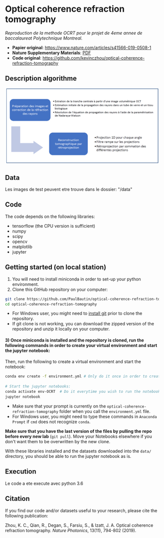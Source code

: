 # Optical coherence refraction tomography

*Reproduction de la methode OCRT pour le projet de 4eme annee de baccalaureat Polytechnique Montreal.*
* **Papier original**: https://www.nature.com/articles/s41566-019-0508-1
* **Nature Supplementary Materials**: [PDF](https://static-content.springer.com/esm/art%3A10.1038%2Fs41566-019-0508-1/MediaObjects/41566_2019_508_MOESM1_ESM.pdf)
* **Code original**: https://github.com/kevinczhou/optical-coherence-refraction-tomography

## Description algorithme
![alt text](description_algorithme.PNG)

## Data
Les images de test peuvent etre trouve dans le dossier: "/data"
## Code
The code depends on the following libraries:
- tensorflow (the CPU version is sufficient)
- numpy
- scipy
- opencv
- matplotlib
- jupyter

## Getting started (on local station)
1) You will need to install miniconda in order to set-up your python environment.
2) Clone this GitHub repository on your computer:
```bash
git clone https://github.com/PaulBautin/optical-coherence-refraction-tomography.git
cd optical-coherence-refraction-tomography
```
- For Windows user, you might need to [install git](https://git-scm.com/downloads) prior to clone the repository.
- If git clone is not working, you can download the zipped version of the repository and unzip it locally on your computer.

#### 3) Once miniconda is installed and the repository is cloned, run the following commands in order to create your virtual environment and start the jupyter notebook:

Then, run the following to create a virtual environment and start the notebook:

```bash
conda env create -f environment.yml # Only do it once in order to create the environment (might take a few minutes)

# Start the jupyter notebooks:
conda activate env-OCRT  # Do it everytime you wish to run the notebook
jupyter notebook  
```

- Make sure that your prompt is currently on the `optical-coherence-refraction-tomography` folder when you call the `environment.yml` file.
- For Windows user, you might need to type these commands in `Anaconda Prompt` if `cmd` does not recognize `conda`.

**Make sure that you have the last version of the files by pulling the repo before every new lab** (`git pull`). Move your Notebooks elsewhere if you don't want them to be overwritten by the new clone. 

With these libraries installed and the datasets downloaded into the `data/` directory, you should be able to run the jupyter notebook as is.

## Execution
Le code a ete execute avec python 3.6

## Citation
If you find our code and/or datasets useful to your research, please cite the following publication:

Zhou, K. C., Qian, R., Degan, S., Farsiu, S., & Izatt, J. A. Optical coherence refraction tomography. *Nature Photonics*, 13(11), 794-802 (2019).

